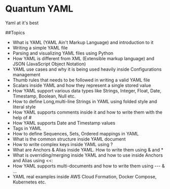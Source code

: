 # Quantum YAML
Yaml at it's best

##Topics

* What is YAML (YAML Ain't Markup Language) and introduction to it
* Writing a simple YAML file
* Parsing and visualizing YAML files using Python
* How YAML is different from XML (Extensible markup language) and JSON (JavaScript Object Notation)
* YAML use cases and why it is being used heavily inside Configurations management
* Thumb rules that needs to be followed in writing a valid YAML file
* Scalars inside YAML and how they represent a single stored value
* How YAML support various data types like Strings, Integer, Float, Date, Timestamp, Boolean, Null etc.
* How to define Long,multi-line Strings in YAML using folded style and literal style
* How YAML supports comments inside it and how to write them with the help of #
* How YAML supports Date and Timestamp values
* Tags in YAML
* How to define Sequences, Sets, Ordered mappings in YAML
* What is the common structure inside YAML document
* How to write complex keys inside YAML using ?
* What are Anchors & Alias inside YAML. How to write them using & and *
* What is overriding/merging inside YAML and how to use inside Anchors and Alias using <<:
* How YAML supports multi-documents and how to write them using --- & ...
* YAML real examples inside AWS Cloud Formation, Docker Compose, Kubernetes etc.